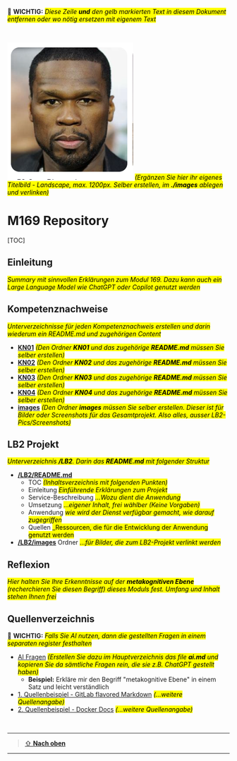 [10]: https://git-scm.com/downloads

:pushpin: **WICHTIG:** <mark>_Diese Zeile **und** den gelb markierten Text in diesem Dokument entfernen oder wo nötig ersetzen mit eigenem Text_</mark>

<br>

![**Eigenes Titelbild**](./images/titelbild.png) <mark>_(Ergänzen Sie hier ihr eigenes Titelbild - Landscape, max. 1200px. Selber erstellen, im **./images** ablegen und verlinken)_</mark>

# M169 Repository

[TOC]

## Einleitung
<mark>_Summary mit sinnvollen Erklärungen zum Modul 169. Dazu kann auch ein Large Language Model wie ChatGPT oder Copilot genutzt werden_</mark>

## Kompetenznachweise
<mark>_Unterverzeichnisse für jeden Kompetenznachweis erstellen und darin wiederum ein README.md und zugehörigen Content_</mark>

- [**KN01**](./KN01/README.md)  <mark>_(Den Ordner **KN01** und das zugehörige **README.md** müssen Sie selber erstellen)_</mark>
- [**KN02**](./KN02/README.md)  <mark>_(Den Ordner **KN02** und das zugehörige **README.md** müssen Sie selber erstellen)_</mark>
- [**KN03**](./KN03/README.md)  <mark>_(Den Ordner **KN03** und das zugehörige **README.md** müssen Sie selber erstellen)_</mark>
- [**KN04**](./KN04/README.md)  <mark>_(Den Ordner **KN04** und das zugehörige **README.md** müssen Sie selber erstellen)_</mark>
- [**images**](./images) <mark>_(Den Ordner **images** müssen Sie selber erstellen. Dieser ist für Bilder oder Screenshots für das Gesamtprojekt. Also alles, ausser LB2-Pics/Screenshots)_</mark>

## LB2 Projekt
<mark>_Unterverzeichnis **/LB2**. Darin das **README.md** mit folgender Struktur_</mark>
- [**/LB2/README.md**](./LB2/README.md) 
  - TOC <mark>_(Inhaltsverzeichnis mit folgenden Punkten)_</mark>
  - Einleitung <mark>_Einführende Erklärungen zum Projekt_</mark>
  - Service-Beschreibung <mark>_...Wozu dient die Anwendung_</mark>
  - Umsetzung <mark>..._eigener Inhalt, frei wählber (Keine Vorgaben)_</mark>
  - Anwendung <mark>_wie wird der Dienst verfügbar gemacht, wie darauf zugegriffen_</mark>
  - Quellen <mark>_Ressourcen, die für die Entwicklung der Anwendung genutzt werden</mark>
- [**/LB2/images**](./LB2/images) Ordner <mark>_...für Bilder, die zum LB2-Projekt verlinkt werden_</mark> 

## Reflexion
<mark>_Hier halten Sie Ihre Erkenntnisse auf der **metakognitiven Ebene** (recherchieren Sie diesen Begriff) dieses Moduls fest.
Umfang und Inhalt stehen Ihnen frei_</mark>


## Quellenverzeichnis

:pushpin: **WICHTIG:** <mark>_Falls Sie AI nutzen, dann die gestellten Fragen in einem separaten register festhalten_</mark>

  * [AI Fragen](./ai.md) <mark>_(Erstellen Sie dazu im Hauptverzeichnis das file **ai.md** und kopieren Sie da sämtliche Fragen rein, die sie z.B. ChatGPT gestellt haben)_</mark>
      * **Beispiel:** Erkläre mir den Begriff "metakognitive Ebene" in einem Satz und leicht verständlich
  * [1. Quellenbeispiel - GitLab flavored Markdown](https://docs.gitlab.com/ee/user/markdown.html) <mark>_(...weitere Quellenangabe)_</mark>
  * [2. Quellenbeispiel - Docker Docs](https://docs.docker.com/) <mark>_(...weitere Quellenangabe)_</mark>


<br>

---

> [⇧ **Nach oben**](#m169-repository)

___
